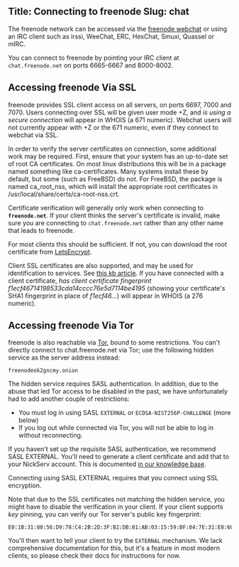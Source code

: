 Title: Connecting to freenode
Slug: chat
---

The freenode network can be accessed via the [freenode
webchat](//webchat.freenode.net) or using an IRC client such as irssi, WeeChat,
ERC, HexChat, Smuxi, Quassel or mIRC.

You can connect to freenode by pointing your IRC client at `chat.freenode.net`
on ports 6665-6667 and 8000-8002.

## Accessing freenode Via SSL

freenode provides SSL client access on all servers, on ports 6697, 7000 and
7070. Users connecting over SSL will be given user mode +Z, and _is using a
secure connection_ will appear in WHOIS (a 671 numeric). Webchat users will not
currently appear with +Z or the 671 numeric, even if they connect to webchat
via SSL.

In order to verify the server certificates on connection, some additional work
may be required. First, ensure that your system has an up-to-date set of root
CA certificates. On most linux distributions this will be in a package named
something like ca-certificates. Many systems install these by default, but some
(such as FreeBSD) do not.  For FreeBSD, the package is named ca\_root\_nss,
which will install the appropriate root certificates in
/usr/local/share/certs/ca-root-nss.crt.

Certificate verification will generally only work when connecting to
**`freenode.net`**. If your client thinks the server's certificate is invalid,
make sure you are connecting to `chat.freenode.net` rather than any other name
that leads to freenode.

For most clients this should be sufficient. If not, you can download the root
certificate from
[LetsEncrypt](https://letsencrypt.org/certificates/).

Client SSL certificates are also supported, and may be used for identification
to services. See [this kb article](kb/using/certfp). If you have connected with
a client certificate, _has client certificate fingerprint
f1ecf46714198533cda14cccc76e5d7114be4195_ (showing your certificate's SHA1
fingerprint in place of _f1ecf46..._) will appear in WHOIS (a 276 numeric).

## Accessing freenode Via Tor

freenode is also reachable via [Tor<i class="fa fa-external-link"
aria-hidden="true"></i>](https://www.torproject.org/), bound to some
restrictions. You can't directly connect to chat.freenode.net via Tor; use
the following hidden service as the server address instead:

    freenodeok2gncmy.onion

The hidden service requires SASL authentication. In addition, due to the abuse
that led Tor access to be disabled in the past, we have unfortunately had to
add another couple of restrictions:

- You must log in using SASL `EXTERNAL` or `ECDSA-NIST256P-CHALLENGE` (more
  below)
- If you log out while connected via Tor, you will not be able to log in
  without reconnecting.

If you haven't set up the requisite SASL authentication, we recommend SASL
EXTERNAL. You'll need to generate a client certificate and add that to your
NickServ account. This is documented [in our knowledge base](kb/using/certfp).

Connecting using SASL EXTERNAL requires that you connect using SSL encryption.

Note that due to the SSL certificates not matching the hidden service, you
might have to disable the verification in your client. If your client supports
*key* pinning, you can verify our Tor server's public key fingerprint:

    E0:1B:31:80:56:D9:78:C4:2B:2D:3F:B2:DB:81:AB:03:15:59:BF:04:7E:31:E8:60:5F:98:07:A1:BB:8F:A3:0D

You'll then want to tell your client to try the `EXTERNAL` mechanism. We lack
comprehensive documentation for this, but it's a feature in most modern
clients, so please check their docs for instructions for now.

